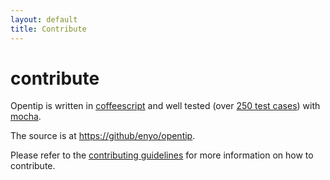```yaml
---
layout: default
title: Contribute
---
```


contribute
==========

Opentip is written in [coffeescript](http://coffeescript.org) and well tested
(over [250 test cases](https://raw.github.com/enyo/opentip/develop/files/tests.png)) with
[mocha](http://visionmedia.github.com/mocha/).

The source is at [https://github/enyo/opentip](https://github.com/enyo/opentip).

Please refer to the [contributing guidelines](https://github.com/enyo/opentip/blob/develop/CONTRIBUTING.md)
for more information on how to contribute.
